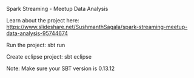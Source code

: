 Spark Streaming - Meetup Data Analysis

Learn about the project here: https://www.slideshare.net/SushmanthSagala/spark-streaming-meetup-data-analysis-95744674

Run the project: sbt run

Create eclipse project: sbt eclipse

Note: Make sure your SBT version is 0.13.12
